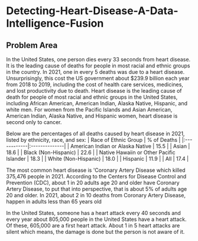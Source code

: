 # Detecting-Heart-Disease-A-Data-Intelligence-Fusion

## Problem Area
In the United States, one person dies every 33 seconds from heart disease. It is the leading cause of deaths for people in most racial and ethnic groups in the country. In 2021, one in every 5 deaths was due to a heart disease. Unsurprisingly, this cost the US government about $239.9 billion each year from 2018 to 2019, including the cost of health care services, medicines, and lost productivity due to death. Heart disease is the leading cause of death for people of most racial and ethnic groups in the United States, including African American, American Indian, Alaska Native, Hispanic, and white men. For women from the Pacific Islands and Asian American, American Indian, Alaska Native, and Hispanic women, heart disease is second only to cancer.

Below are the percentages of all deaths caused by heart disease in 2021, listed by ethnicity, race, and sex:
| Race of Ethnic Group                     | % of Deaths | 
|:------------|:--------------|
| American Indian or Alaska Native         | 15.5        | 
| Asian                                    | 18.6        | 
| Black (Non-Hispanic)                     | 22.6        | 
| Native Hawaiin or Other Pacific Islander | 18.3        | 
| White (Non-Hispanic)                     | 18.0        | 
| Hispanic                                 | 11.9        | 
| All	                                     | 17.4        | 


The most common heart disease is 'Coronary Artery Disease which killed 375,476 people in 2021. According to the Centers for Disease Control and Prevention (CDC), about 1 in 20 adults age 20 and older have Coronary Artery Disease, to put that into perspective, that is about 5% of adults age 20 and older. In 2021, about 2 in 10 deaths from Coronary Artery Disease, happen in adults less than 65 years old

In the United States, someone has a heart attack every 40 seconds and every year about 805,000 people in the United States have a heart attack. Of these, 605,000 are a first heart attack. About 1 in 5 heart attacks are silent which means, the damage is done but the person is not aware of it.


